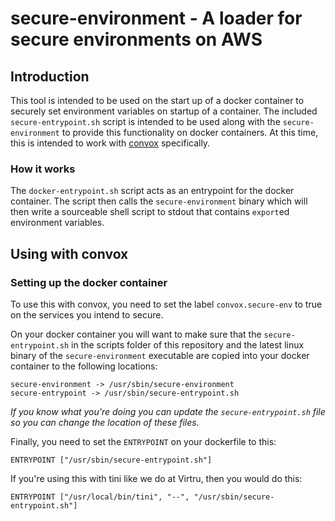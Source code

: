 # secure-environment - A loader for secure environments on AWS

## Introduction

This tool is intended to be used on the start up of a docker container to
securely set environment variables on startup of a container. The included
`secure-entrypoint.sh` script is intended to be used along with the
`secure-environment` to provide this functionality on docker containers. At
this time, this is intended to work with [convox](https://convox.com)
specifically.

### How it works

The `docker-entrypoint.sh` script acts as an entrypoint for the docker
container. The script then calls the `secure-environment` binary which will
then write a sourceable shell script to stdout that contains `export`ed
environment variables.

## Using with convox

### Setting up the docker container

To use this with convox, you need to set the label `convox.secure-env` to true
on the services you intend to secure. 

On your docker container you will want to make sure that the
`secure-entrypoint.sh` in the scripts folder of this repository and the latest
linux binary of the `secure-environment` executable are copied into your docker
container to the following locations:

```
secure-environment -> /usr/sbin/secure-environment
secure-entrypoint -> /usr/sbin/secure-entrypoint.sh
```

_If you know what you're doing you can update the `secure-entrypoint.sh` file so you can change the location of these files._

Finally, you need to set the `ENTRYPOINT` on your dockerfile to this:

```
ENTRYPOINT ["/usr/sbin/secure-entrypoint.sh"]
```

If you're using this with tini like we do at Virtru, then you would do this:

```
ENTRYPOINT ["/usr/local/bin/tini", "--", "/usr/sbin/secure-entrypoint.sh"]
```

